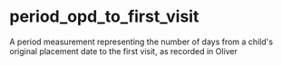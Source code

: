 # period_opd_to_first_visit
A period measurement representing the number of days from a child's original placement date to the first visit, as recorded in Oliver 
